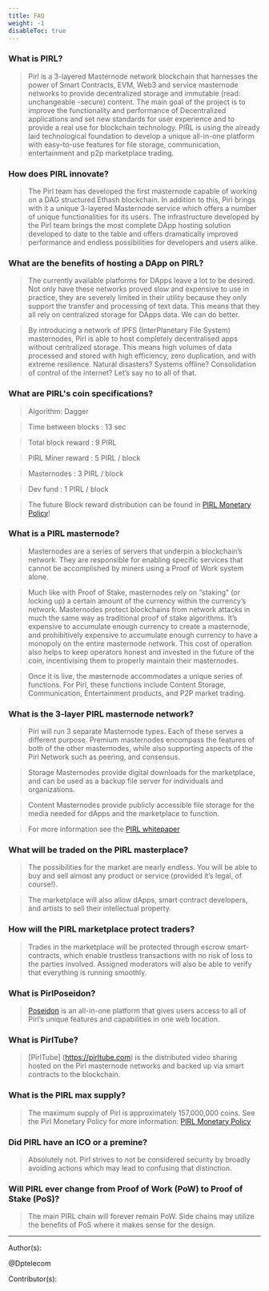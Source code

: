 ```yaml
---
title: FAQ
weight: -1
disableToc: true
---
```


### What is PIRL?

> Pirl is a 3-layered Masternode network blockchain that harnesses the power of Smart Contracts, EVM, Web3 and service masternode networks to provide decentralized storage and immutable (read: unchangeable -secure) content. The main goal of the project is to improve the functionality and performance of Decentralized applications and set new standards for user experience and to provide a real use for blockchain technology. PIRL is using the already laid technological foundation to develop a unique all-in-one platform with easy-to-use features for file storage, communication, entertainment and p2p marketplace trading.

### How does PIRL innovate?

> The Pirl team has developed the first masternode capable of working on a DAG structured Ethash blockchain. In addition to this, Pirl brings with it a unique 3-layered Masternode service which offers a number of unique functionalities for its users. The infrastructure developed by the Pirl team brings the most complete DApp hosting solution developed to date to the table and offers dramatically improved performance and endless possibilities for developers and users alike.

### What are the benefits of hosting a DApp on PIRL?

> The currently available platforms for DApps leave a lot to be desired. Not only have these networks proved slow and expensive to use in practice, they are severely limited in their utility because they only support the transfer and processing of text data. This means that they all rely on centralized storage for DApps data. We can do better.

> By introducing a network of IPFS (InterPlanetary File System) masternodes, Pirl is able to host completely decentralised apps without centralized storage. This means high volumes of data processed and stored with high efficiency, zero duplication, and with extreme resilience. Natural disasters? Systems offline? Consolidation of control of the internet? Let’s say no to all of that.

### What are PIRL's coin specifications?

> Algorithm: Dagger

> Time between blocks : 13 sec

> Total block reward : 9 PIRL

> PIRL Miner reward : 5 PIRL / block

> Masternodes : 3 PIRL / block

> Dev fund : 1 PIRL / block

> The future Block reward distribution can be found in [PIRL Monetary Policy](https://pirl.io/en/monetary-policy)!

### What is a PIRL masternode?

> Masternodes are a series of servers that underpin a blockchain’s network. They are responsible for enabling specific services that cannot be accomplished by miners using a Proof of Work system alone.

> Much like with Proof of Stake, masternodes rely on “staking” (or locking up) a certain amount of the currency within the currency’s network.  Masternodes protect blockchains from network attacks in much the same way as traditional proof of stake algorithms. It’s expensive to accumulate enough currency to create a masternode, and prohibitively expensive to accumulate enough currency to have a monopoly on the entire masternode network. This cost of operation also helps to keep operators honest and invested in the future of the coin, incentivising them to properly maintain their masternodes.

> Once it is live, the masternode accommodates a unique series of functions. For Pirl, these functions include Content Storage, Communication, Entertainment products, and P2P market trading.

### What is the 3-layer PIRL masternode network?

> Pirl will run 3 separate Masternode types. Each of these serves a different purpose. Premium masternodes encompass the features of both of the other masternodes, while also supporting aspects of the Pirl Network such as peering, and consensus.

> Storage Masternodes provide digital downloads for the marketplace, and can be used as a backup file server for individuals and organizations.

> Content Masternodes provide publicly accessible file storage for the media needed for dApps and the marketplace to function.

> For more information see the [PIRL whitepaper](https://storage.gra1.cloud.ovh.net/v1/AUTH_33a0c4ac73cf4d88a243480c275be8ac/pirl/pirl-whitepaper.pdf)

### What will be traded on the PIRL masterplace?

> The possibilities for the market are nearly endless. You will be able to buy and sell almost any product or service (provided it’s legal, of course!).

> The marketplace will also allow dApps, smart contract developers, and artists to sell their intellectual property.

### How will the PIRL marketplace protect traders?

> Trades in the marketplace will be protected through escrow smart-contracts, which enable trustless transactions with no risk of loss to the parties involved. Assigned moderators will also be able to verify that everything is running smoothly.

### What is PirlPoseidon?

> [Poseidon](https://poseidon.pirl.io/) is an all-in-one platform that gives users access to all of Pirl’s unique features and capabilities in one web location.

### What is PirlTube?

> [PirlTube] (https://pirltube.com) is the distributed video sharing hosted on the Pirl masternode networks and backed up via smart contracts to the blockchain.

### What is the PIRL max supply?

> The maximum supply of Pirl is approximately 157,000,000 coins. See the Pirl Monetary Policy for more information: [PIRL Monetary Policy](https://pirl.io/en/monetary-policy)

### Did PIRL have an ICO or a premine?

> Absolutely not. Pirl strives to not be considered security by broadly avoiding actions which may lead to confusing that distinction.

### Will PIRL ever change from Proof of Work (PoW) to Proof of Stake (PoS)?

> The main PIRL chain will forever remain PoW.  Side chains may utilize the benefits of PoS where it makes sense for the design.

 ---
 Author(s):

 @Dptelecom

 Contributor(s):
